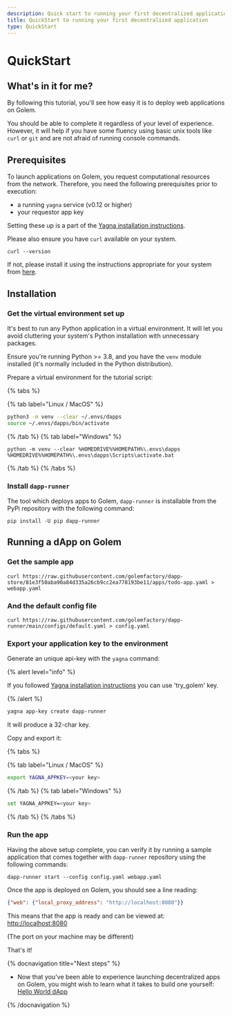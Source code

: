 ```yaml
---
description: Quick start to running your first decentralized application on Golem
title: QuickStart to running your first decentralized application
type: QuickStart
---
```


# QuickStart

## What's in it for me?

By following this tutorial, you'll see how easy it is to deploy web applications on Golem.

You should be able to complete it regardless of your level of experience. However, it will help if you have some fluency using basic unix tools like `curl` or `git` and are not afraid of running console commands.

## Prerequisites

To launch applications on Golem, you request computational resources from the network. Therefore, you need the following prerequisites prior to execution:

* a running `yagna` service (v0.12 or higher)
* your requestor app key

Setting these up is a part of the [Yagna installation instructions](/docs/creators/javascript/examples/tools/yagna-installation-for-requestors). 

Please also ensure you have `curl` available on your system.

```shell
curl --version
```

If not, please install it using the instructions appropriate for your system from [here](https://curl.se/download.html).

## Installation

### Get the virtual environment set up

It's best to run any Python application in a virtual environment. It will let you avoid cluttering your system's Python installation with unnecessary packages.

Ensure you're running Python >= 3.8, and you have the `venv` module installed (it's normally included in the Python distribution).

Prepare a virtual environment for the tutorial script:

{% tabs %}

{% tab label="Linux / MacOS" %}
```bash
python3 -m venv --clear ~/.envs/dapps
source ~/.envs/dapps/bin/activate
```
{% /tab %}
{% tab label="Windows" %}
```shell
python -m venv --clear %HOMEDRIVE%%HOMEPATH%\.envs\dapps
%HOMEDRIVE%%HOMEPATH%\.envs\dapps\Scripts\activate.bat
```
{% /tab %}
{% /tabs %}



### Install `dapp-runner`

The tool which deploys apps to Golem, `dapp-runner` is installable from the PyPi repository with the following command:

```shell
pip install -U pip dapp-runner
```

## Running a dApp on Golem

### Get the sample app

```
curl https://raw.githubusercontent.com/golemfactory/dapp-store/81e3f50aba90a84d335a26cb9cc2ea778193be11/apps/todo-app.yaml > webapp.yaml
```

### And the default config file

```
curl https://raw.githubusercontent.com/golemfactory/dapp-runner/main/configs/default.yaml > config.yaml
```

### Export your application key to the environment

Generate an unique api-key with the `yagna` command:

{% alert level="info" %}

If you followed [Yagna installation instructions](/docs/creators/javascript/examples/tools/yagna-installation-for-requestors) you can use 'try_golem' key.
 
{% /alert %}

```bash
yagna app-key create dapp-runner
```
It will produce a 32-char key. 

Copy and export it:

{% tabs %}

{% tab label="Linux / MacOS" %}
```bash
export YAGNA_APPKEY=<your key>
```
{% /tab %}
{% tab label="Windows" %}
```bash
set YAGNA_APPKEY=<your key>
```
{% /tab %}
{% /tabs %}

### Run the app

Having the above setup complete, you can verify it by running a sample application that comes together with `dapp-runner` repository using the following commands:

```shell
dapp-runner start --config config.yaml webapp.yaml 
```

Once the app is deployed on Golem, you should see a line reading:

```json
{"web": {"local_proxy_address": "http://localhost:8080"}}
```

This means that the app is ready and can be viewed at: [http://localhost:8080](http://localhost:8080)

(The port on your machine may be different)

That's it!


{% docnavigation title="Next steps" %}

- Now that you've been able to experience launching decentralized apps on Golem, you might wish to learn what it takes to build one yourself: [Hello World dApp](/docs/creators/dapps/hello-world-dapp)


{% /docnavigation %}